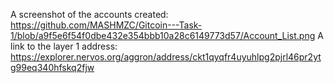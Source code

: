 A screenshot of the accounts created: https://github.com/MASHMZC/Gitcoin---Task-1/blob/a9f5e6f54f0dbe432e354bbb10a28c6149773d57/Account_List.png
A link to the layer 1 address: https://explorer.nervos.org/aggron/address/ckt1qyqfr4uyuhlpg2pjrl46pr2ytg99eq340hfskq2fjw
